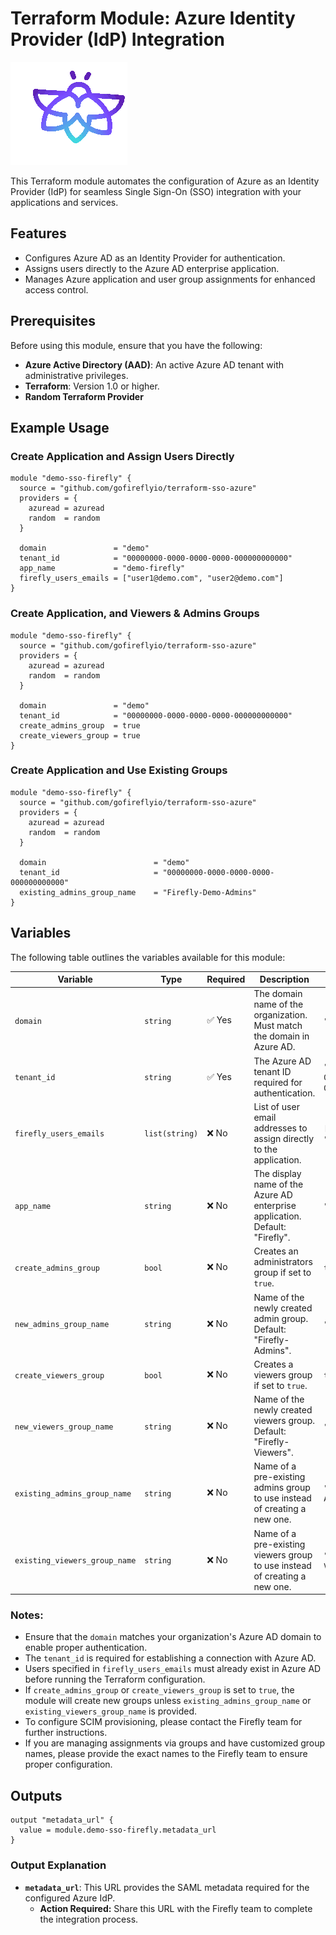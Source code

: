 # Terraform Module: Azure Identity Provider (IdP) Integration
![Firefly Logo](firefly.gif)

This Terraform module automates the configuration of Azure as an Identity Provider (IdP) for seamless Single Sign-On (SSO) integration with your applications and services.

## Features

- Configures Azure AD as an Identity Provider for authentication.
- Assigns users directly to the Azure AD enterprise application.
- Manages Azure application and user group assignments for enhanced access control.

## Prerequisites

Before using this module, ensure that you have the following:

- **Azure Active Directory (AAD)**: An active Azure AD tenant with administrative privileges.
- **Terraform**: Version 1.0 or higher.
- **Random Terraform Provider**

## Example Usage

### Create Application and Assign Users Directly
```hcl
module "demo-sso-firefly" {
  source = "github.com/gofireflyio/terraform-sso-azure"
  providers = {
    azuread = azuread
    random  = random
  }
  
  domain               = "demo"
  tenant_id            = "00000000-0000-0000-0000-000000000000"
  app_name             = "demo-firefly"
  firefly_users_emails = ["user1@demo.com", "user2@demo.com"]
}
```

### Create Application, and Viewers & Admins Groups
```hcl
module "demo-sso-firefly" {
  source = "github.com/gofireflyio/terraform-sso-azure"
  providers = {
    azuread = azuread
    random  = random
  }

  domain               = "demo"
  tenant_id            = "00000000-0000-0000-0000-000000000000"
  create_admins_group  = true
  create_viewers_group = true
}
```

### Create Application and Use Existing Groups
```hcl
module "demo-sso-firefly" {
  source = "github.com/gofireflyio/terraform-sso-azure"
  providers = {
    azuread = azuread
    random  = random
  }

  domain                        = "demo"
  tenant_id                     = "00000000-0000-0000-0000-000000000000"
  existing_admins_group_name    = "Firefly-Demo-Admins"
}
```

## Variables

The following table outlines the variables available for this module:

| Variable                      | Type          | Required | Description                                                                 | Example Value                          |
|--------------------------------|--------------|----------|-----------------------------------------------------------------------------|----------------------------------------|
| `domain`                      | `string`     | ✅ Yes  | The domain name of the organization. Must match the domain in Azure AD.     | `"demo"`                              |
| `tenant_id`                   | `string`     | ✅ Yes  | The Azure AD tenant ID required for authentication.                         | `"00000000-0000-0000-0000-000000000000"`                    |
| `firefly_users_emails`         | `list(string)` | ❌ No   | List of user email addresses to assign directly to the application.         | `["user1@demo.com", "user2@demo.com"]` |
| `app_name`                    | `string`     | ❌ No   | The display name of the Azure AD enterprise application. Default: "Firefly".| `"demo-Firefly"`                           |
| `create_admins_group`          | `bool`       | ❌ No   | Creates an administrators group if set to `true`.                           | `true`                                 |
| `new_admins_group_name`        | `string`     | ❌ No   | Name of the newly created admin group. Default: "Firefly-Admins".          | `"Demo-Admins"`                     |
| `create_viewers_group`         | `bool`       | ❌ No   | Creates a viewers group if set to `true`.                                   | `true`                                 |
| `new_viewers_group_name`       | `string`     | ❌ No   | Name of the newly created viewers group. Default: "Firefly-Viewers".       | `"Demo-Viewers"`                    |
| `existing_admins_group_name`   | `string`     | ❌ No   | Name of a pre-existing admins group to use instead of creating a new one.   | `"Existing-Demo-Admins"`                   |
| `existing_viewers_group_name`  | `string`     | ❌ No   | Name of a pre-existing viewers group to use instead of creating a new one.  | `"Existing-Demo-Viewers"`                  |

### Notes:
- Ensure that the `domain` matches your organization's Azure AD domain to enable proper authentication.
- The `tenant_id` is required for establishing a connection with Azure AD.
- Users specified in `firefly_users_emails` must already exist in Azure AD before running the Terraform configuration.
- If `create_admins_group` or `create_viewers_group` is set to `true`, the module will create new groups unless `existing_admins_group_name` or `existing_viewers_group_name` is provided.
- To configure SCIM provisioning, please contact the Firefly team for further instructions.
- If you are managing assignments via groups and have customized group names, please provide the exact names to the Firefly team to ensure proper configuration.



## Outputs

```hcl
output "metadata_url" {
  value = module.demo-sso-firefly.metadata_url
}
```

### Output Explanation
- **`metadata_url`**: This URL provides the SAML metadata required for the configured Azure IdP. 
  - **Action Required:** Share this URL with the Firefly team to complete the integration process.

